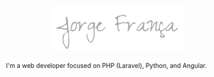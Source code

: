 <div align="center">

# ![](nome_claro.png)

</div>
I'm a web developer focused on PHP (Laravel), Python, and Angular.
